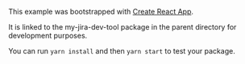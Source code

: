 This example was bootstrapped with [Create React App](https://github.com/facebook/create-react-app).

It is linked to the my-jira-dev-tool package in the parent directory for development purposes.

You can run `yarn install` and then `yarn start` to test your package.
